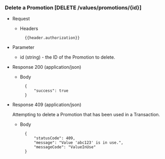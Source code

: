 ### Delete a Promotion [DELETE /values/promotions/{id}]

+ Request
    + Headers
    
            {{header.authorization}}

+ Parameter
    + id (string) - the ID of the Promotion to delete.

+ Response 200 (application/json)
    
    + Body

            {
                "success": true
            }

+ Response 409 (application/json)

    Attempting to delete a Promotion that has been used in a Transaction.

    + Body
    
            {
                "statusCode": 409,
                "message": "Value 'abc123' is in use.",
                "messageCode": "ValueInUse"
            }
